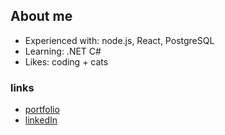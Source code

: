 ## About me
- Experienced with: node.js, React, PostgreSQL
- Learning: .NET C#
- Likes: coding + cats

### links
- [portfolio](https://ksallows.github.io)
- [linkedIn](https://linkedin.com/in/katie-sallows)

<!--
**ksallows/ksallows** is a ✨ _special_ ✨ repository because its `README.md` (this file) appears on your GitHub profile.

Here are some ideas to get you started:

- 🔭 I’m currently working on ...
- 🌱 I’m currently learning ...
- 👯 I’m looking to collaborate on ...
- 🤔 I’m looking for help with ...
- 💬 Ask me about ...
- 📫 How to reach me: ...
- 😄 Pronouns: ...
- ⚡ Fun fact: ...
-->
